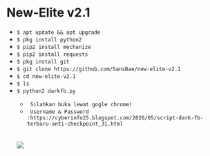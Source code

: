 # New-Elite v2.1

<ul>
<li><code>$ apt update && apt upgrade</code></li>
<li><code>$ pkg install python2</code></li>
<li><code>$ pip2 install mechanize</code></li>
<li><code>$ pip2 install requests</code></li>
<li><code>$ pkg install git</code></li>
<li><code>$ git clone https://github.com/SansBae/new-elite-v2.1</code></li>
<li><code>$ cd new-elite-v2.1</code></li>
<li><code>$ ls</code></li>
<li><code>$ python2 darkfb.py</code></li>
<ul>
<li><code> Silahkan buka lewat gogle chrome! </code></li>
<li><code> Username & Password  :https://cyberinfo25.blogspot.com/2020/05/script-dark-fb-terbaru-anti-checkpoint_31.html  </code></li>
</ul>
<br />
<br/>
<img src="https://github.com/SansBae/new-elite-v2.1/blob/master/Screenshot_2020-06-01-10-19-13-79.png" />
